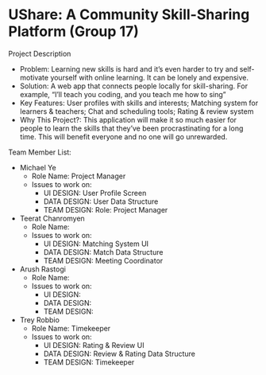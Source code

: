 # UShare: A Community Skill-Sharing Platform (Group 17) 

Project Description
- Problem: Learning new skills is hard and it’s even harder to try and self-motivate yourself with online learning. It can be lonely and expensive.
- Solution: A web app that connects people locally for skill-sharing. For example, “I’ll teach you coding, and you teach me how to sing”
- Key Features: User profiles with skills and interests; Matching system for learners & teachers; Chat and scheduling tools; Rating & review system
- Why This Project?: This application will make it so much easier for people to learn the skills that they’ve been procrastinating for a long time. This will benefit everyone and no one will go unrewarded. 



Team Member List:
- Michael Ye
  - Role Name: Project Manager
  - Issues to work on:
      - UI DESIGN: User Profile Screen
      - DATA DESIGN: User Data Structure
      - TEAM DESIGN: Role: Project Manager
- Teerat Chanromyen
  - Role Name:
  - Issues to work on:
      - UI DESIGN: Matching System UI
      - DATA DESIGN: Match Data Structure
      - TEAM DESIGN: Meeting Coordinator
- Arush Rastogi
  - Role Name:
  - Issues to work on:
      - UI DESIGN:
      - DATA DESIGN:
      - TEAM DESIGN: 
- Trey Robbio
  - Role Name: Timekeeper
  - Issues to work on:
      - UI DESIGN: Rating & Review UI
      - DATA DESIGN: Review & Rating Data Structure
      - TEAM DESIGN: Timekeeper
